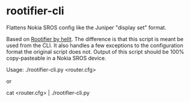 # rootifier-cli
Flattens Nokia SROS config like the Juniper "display set" format.

Based on [Rootifier by hellt](https://github.com/hellt/Rootifier). The difference is that this script is meant be used from the CLI.
It also handles a few exceptions to the configuration format the original script does not.
Output of this script should be 100% copy-pasteable in a Nokia SROS device. 

Usage: 
./rootifier-cli.py <router.cfg>

or 

cat <router.cfg> | ./rootifier-cli.py
